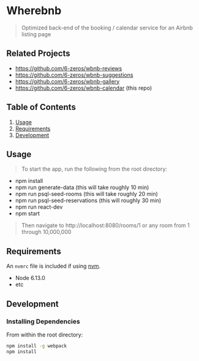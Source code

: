 # Wherebnb

> Optimized back-end of the booking / calendar service for an Airbnb listing page

## Related Projects

  - https://github.com/6-zeros/wbnb-reviews
  - https://github.com/6-zeros/wbnb-suggestions
  - https://github.com/6-zeros/wbnb-gallery
  - https://github.com/6-zeros/wbnb-calendar (this repo)

## Table of Contents

1. [Usage](#Usage)
1. [Requirements](#requirements)
1. [Development](#development)

## Usage

> To start the app, run the following from the root directory:

- npm install
- npm run generate-data (this will take roughly 10 min)
- npm run psql-seed-rooms (this will take roughly 20 min)
- npm run psql-seed-reservations (this will roughly 30 min)
- npm run react-dev
- npm start

> Then navigate to http://localhost:8080/rooms/1 or any room from 1 through 10,000,000

## Requirements

An `nvmrc` file is included if using [nvm](https://github.com/creationix/nvm).

- Node 6.13.0
- etc

## Development

### Installing Dependencies

From within the root directory:

```sh
npm install -g webpack
npm install
```

